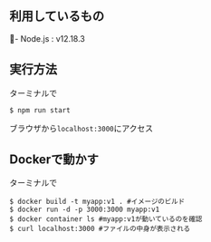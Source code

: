## 利用しているもの
- Node.js : v12.18.3

## 実行方法
ターミナルで
```
$ npm run start
```
ブラウザから`localhost:3000`にアクセス

## Dockerで動かす
ターミナルで
```
$ docker build -t myapp:v1 . #イメージのビルド
$ docker run -d -p 3000:3000 myapp:v1
$ docker container ls #myapp:v1が動いているのを確認
$ curl localhost:3000 #ファイルの中身が表示される
```
